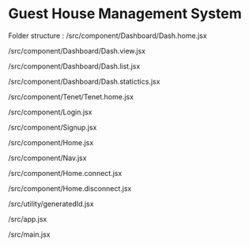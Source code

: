 # Guest House Management System

Folder structure : 
/src/component/Dashboard/Dash.home.jsx

/src/component/Dashboard/Dash.view.jsx

/src/component/Dashboard/Dash.list.jsx

/src/component/Dashboard/Dash.statictics.jsx

/src/component/Tenet/Tenet.home.jsx

/src/component/Login.jsx

/src/component/Signup.jsx

/src/component/Home.jsx

/src/component/Nav.jsx

/src/component/Home.connect.jsx

/src/component/Home.disconnect.jsx

/src/utility/generatedId.jsx

/src/app.jsx

/src/main.jsx